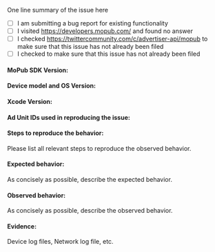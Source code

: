 One line summary of the issue here

- [ ] I am submitting a bug report for existing functionality
- [ ] I visited https://developers.mopub.com/ and found no answer
- [ ] I checked https://twittercommunity.com/c/advertiser-api/mopub to make sure that this issue has not already been filed
- [ ] I checked to make sure that this issue has not already been filed

#### MoPub SDK Version:

#### Device model and OS Version:

#### Xcode Version:

#### Ad Unit IDs used in reproducing the issue:

#### Steps to reproduce the behavior:
Please list all relevant steps to reproduce the observed behavior.

#### Expected behavior:
As concisely as possible, describe the expected behavior.

#### Observed behavior:
As concisely as possible, describe the observed behavior.

#### Evidence:
Device log files, Network log file, etc.